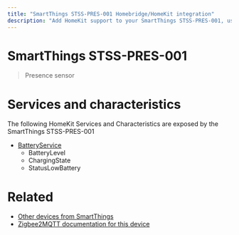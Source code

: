 ```yaml
---
title: "SmartThings STSS-PRES-001 Homebridge/HomeKit integration"
description: "Add HomeKit support to your SmartThings STSS-PRES-001, using Homebridge, Zigbee2MQTT and homebridge-z2m."
---
```

<!---
This file has been GENERATED using src/docgen/docgen.ts
DO NOT EDIT THIS FILE MANUALLY!
-->
# SmartThings STSS-PRES-001
> Presence sensor


# Services and characteristics
The following HomeKit Services and Characteristics are exposed by
the SmartThings STSS-PRES-001

* [BatteryService](../../battery.md)
  * BatteryLevel
  * ChargingState
  * StatusLowBattery


# Related
* [Other devices from SmartThings](../index.md#smartthings)
* [Zigbee2MQTT documentation for this device](https://www.zigbee2mqtt.io/devices/STSS-PRES-001.html)